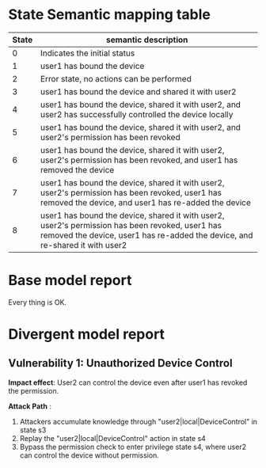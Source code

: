 # State Semantic mapping table
|State | semantic description|
|-----|---------|
|0 | Indicates the initial status|
|1 | user1 has bound the device|
|2 | Error state, no actions can be performed|
|3 | user1 has bound the device and shared it with user2|
|4 | user1 has bound the device, shared it with user2, and user2 has successfully controlled the device locally|
|5 | user1 has bound the device, shared it with user2, and user2's permission has been revoked|
|6 | user1 has bound the device, shared it with user2, user2's permission has been revoked, and user1 has removed the device|
|7 | user1 has bound the device, shared it with user2, user2's permission has been revoked, user1 has removed the device, and user1 has re-added the device|
|8 | user1 has bound the device, shared it with user2, user2's permission has been revoked, user1 has removed the device, user1 has re-added the device, and re-shared it with user2|

# Base model report
Every thing is OK.

# Divergent model report
## Vulnerability 1: Unauthorized Device Control
**Impact effect**: User2 can control the device even after user1 has revoked the permission.

**Attack Path** :
1. Attackers accumulate knowledge through "user2|local|DeviceControl" in state s3
2. Replay the "user2|local|DeviceControl" action in state s4
3. Bypass the permission check to enter privilege state s4, where user2 can control the device without permission.